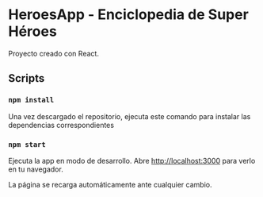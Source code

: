 # HeroesApp - Enciclopedia de Super Héroes

Proyecto creado con React.

## Scripts

### `npm install`
Una vez descargado el repositorio, ejecuta este comando para instalar las dependencias correspondientes

### `npm start`

Ejecuta la app en modo de desarrollo.
Abre [http://localhost:3000](http://localhost:3000) para verlo en tu navegador.

La página se recarga automáticamente ante cualquier cambio.